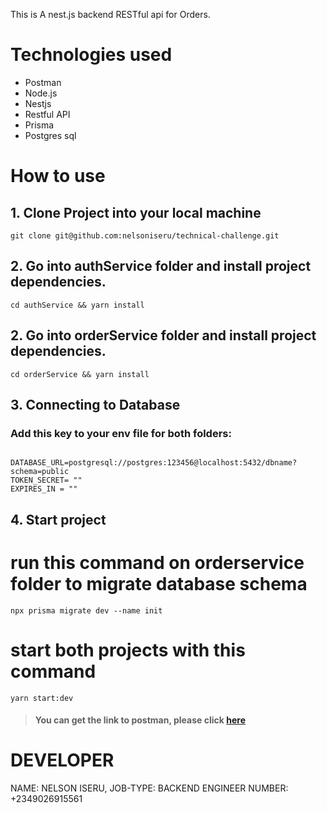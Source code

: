 
This is A nest.js backend RESTful api for Orders.

# Technologies used

-   Postman
-   Node.js
-   Nestjs
-   Restful API
-   Prisma
-   Postgres sql



# How to use

## 1. Clone Project into your local machine

```
git clone git@github.com:nelsoniseru/technical-challenge.git
```

## 2. Go into authService folder and install project dependencies.

```
cd authService && yarn install
```
## 2. Go into orderService folder and install project dependencies.
```
cd orderService && yarn install
```
## 3. Connecting to Database

### Add this key to your env file for both folders:

```

DATABASE_URL=postgresql://postgres:123456@localhost:5432/dbname?schema=public
TOKEN_SECRET= ""
EXPIRES_IN = ""

```

 
## 4. Start project
# run this command on orderservice folder to migrate database schema

```
npx prisma migrate dev --name init
```

# start both projects with this command

```
yarn start:dev
```




> #### You can get the link to postman, please click [here](https://documenter.getpostman.com/view/33482444/2sA35Baims) 


# DEVELOPER
NAME: NELSON ISERU,
JOB-TYPE: BACKEND ENGINEER
NUMBER: +2349026915561


